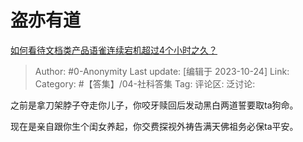 # 盗亦有道
[如何看待文档类产品语雀连续宕机超过4个小时之久？](https://www.zhihu.com/question/627448953/answer/3262292209)

> Author: #0-Anonymity
> Last update: [编辑于 2023-10-24]
> Link:
> Category: #【答集】/04-社科答集 
> Tag:
> 评论区:
> 泛讨论:

之前是拿刀架脖子夺走你儿子，你咬牙赎回后发动黑白两道誓要取ta狗命。

现在是亲自跟你生个闺女养起，你交费探视外祷告满天佛祖务必保ta平安。
